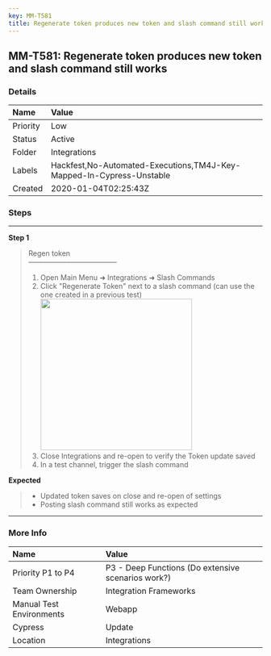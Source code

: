 ```yaml
---
key: MM-T581
title: Regenerate token produces new token and slash command still works
---
```


## MM-T581: Regenerate token produces new token and slash command still works

### Details

| Name     | Value                                                                |
| :------- | :------------------------------------------------------------------- |
| Priority | Low                                                                  |
| Status   | Active                                                               |
| Folder   | Integrations                                                         |
| Labels   | Hackfest,No-Automated-Executions,TM4J-Key-Mapped-In-Cypress-Unstable |
| Created  | 2020-01-04T02:25:43Z                                                 |

### Steps

<hr/>

**Step 1**

> <article>Regen token<br>–––––––––––––––––––––––––<ol><li>Open Main Menu ➜ Integrations ➜ Slash Commands</li><li>Click "Regenerate Token" next to a slash command (can use the one created in a previous test)<br><img src="https://smartbear-tm4j-prod-us-west-2-attachment-rich-text.s3.us-west-2.amazonaws.com/embedded-f3277290f945470c4add5d21ef3dc7ca7b74388fc7152bfb6b99ae58c66a95a8-1588679153832-1588679153832.png" style="width: 300px;" class="fr-fic fr-fil fr-dib"></li><li>Close Integrations and re-open to verify the Token update saved</li><li>In a test channel, trigger the slash command</li></ol></article>

**Expected**

> <article><ul><li>Updated token saves on close and re-open of settings</li><li>Posting slash command still works as expected</li></ul></article>

<hr/>

### More Info

| Name                     | Value                                              |
| :----------------------- | :------------------------------------------------- |
| Priority P1 to P4        | P3 - Deep Functions (Do extensive scenarios work?) |
| Team Ownership           | Integration Frameworks                             |
| Manual Test Environments | Webapp                                             |
| Cypress                  | Update                                             |
| Location                 | Integrations                                       |
